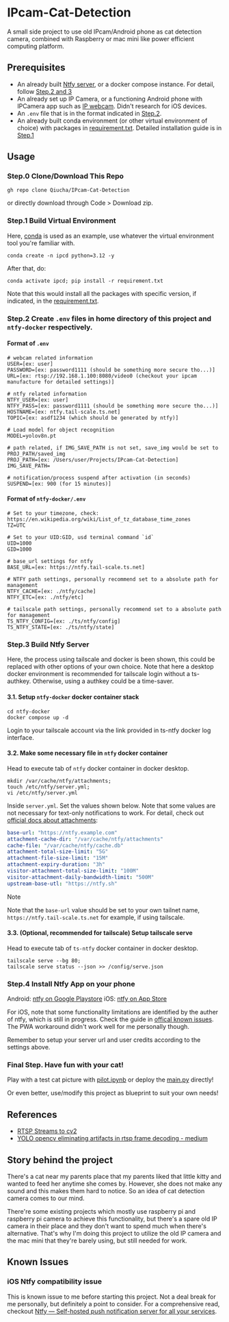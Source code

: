 # IPcam-Cat-Detection
A small side project to use old IPcam/Android phone as cat detection camera, combined with Raspberry or mac mini like power efficient computing platform.

## Prerequisites
- An already built [Ntfy server](https://ntfy.sh/), or a docker compose instance. For detail, follow [Step.2 and 3](#step2-create-env-files-in-home-directory-of-this-project-and-ntfy-docker-respectively)
- An already set up IP Camera, or a functioning Android phone with IPCamera app such as [IP webcam](https://play.google.com/store/apps/details?id=com.pas.webcam&hl=en). Didn't research for iOS devices.
- An `.env` file that is in the format indicated in [Step.2](#step2-create-env-files-in-home-directory-of-this-project-and-ntfy-docker-respectively).
- An already built conda environment (or other virtual environment of choice) with packages in [requirement.txt](requirement.txt). Detailed installation guide is in [Step.1](#step1-build-virtual-environment)


## Usage
### Step.0 Clone/Download This Repo
```shell
gh repo clone Qiucha/IPcam-Cat-Detection
```
or directly download through Code > Download zip.

### Step.1 Build Virtual Environment
Here, [conda](https://www.anaconda.com/) is used as an example, use whatever the virtual environment tool you're familiar with.
```shell
conda create -n ipcd python=3.12 -y
```
After that, do:
```shell
conda activate ipcd; pip install -r requirement.txt
```
Note that this would install all the packages with specific version, if indicated, in the [requirement.txt](requirement.txt).

### Step.2 Create `.env` files in home directory of this project and `ntfy-docker` respectively.
#### Format of `.env`
```env
# webcam related information
USER=[ex: user]
PASSWORD=[ex: password1111 (should be something more secure tho...)]
URL=[ex: rtsp://192.168.1.100:8080/video0 (checkout your ipcam manufacture for detailed settings)]

# ntfy related information
NTFY_USER=[ex: user]
NTFY_PASS=[ex: password1111 (should be something more secure tho...)]
HOSTNAME=[ex: ntfy.tail-scale.ts.net]
TOPIC=[ex: asdf1234 (which should be generated by ntfy)]

# Load model for object recognition
MODEL=yolov8n.pt

# path related, if IMG_SAVE_PATH is not set, save_img would be set to PROJ_PATH/saved_img 
PROJ_PATH=[ex: /Users/user/Projects/IPcam-Cat-Detection]
IMG_SAVE_PATH=

# notification/process suspend after activation (in seconds)
SUSPEND=[ex: 900 (for 15 minutes)]
```

#### Format of `ntfy-docker/.env`
```env
# Set to your timezone, check: https://en.wikipedia.org/wiki/List_of_tz_database_time_zones
TZ=UTC 

# Set to your UID:GID, usd terminal command `id`
UID=1000
GID=1000

# base_url settings for ntfy
BASE_URL=[ex: https://ntfy.tail-scale.ts.net]

# NTFY path settings, personally recommend set to a absolute path for management
NTFY_CACHE=[ex: ./ntfy/cache]
NTFY_ETC=[ex: ./ntfy/etc]

# tailscale path settings, personally recommend set to a absolute path for management
TS_NTFY_CONFIG=[ex: ./ts/ntfy/config]
TS_NTFY_STATE=[ex: ./ts/ntfy/state]
```

### Step.3 Build Ntfy Server
Here, the process using tailscale and docker is been shown, this could be replaced with other options of your own choice. Note that here a desktop docker environment is recommended for tailscale login without a ts-authkey. Otherwise, using a authkey could be a time-saver.

#### 3.1. Setup `ntfy-docker` docker container stack
```shell
cd ntfy-docker
docker compose up -d
```
Login to your tailscale account via the link provided in ts-ntfy docker log interface.

#### 3.2. Make some necessary file in `ntfy` docker container
Head to execute tab of `ntfy` docker container in docker desktop.
```shell
mkdir /var/cache/ntfy/attachments;
touch /etc/ntfy/server.yml;
vi /etc/ntfy/server.yml
```

Inside `server.yml`. Set the values shown below. Note that some values are not necessary for text-only notifications to work. For detail, check out [official docs about attachments](https://docs.ntfy.sh/publish/#attachments):

```yml
base-url: "https://ntfy.example.com"
attachment-cache-dir: "/var/cache/ntfy/attachments"
cache-file: "/var/cache/ntfy/cache.db"
attachment-total-size-limit: "5G"
attachment-file-size-limit: "15M"
attachment-expiry-duration: "3h"
visitor-attachment-total-size-limit: "100M"
visitor-attachment-daily-bandwidth-limit: "500M"
upstream-base-utl: "https://ntfy.sh"
```

> [!NOTE] 
> Note that the `base-url` value should be set to your own tailnet name, `https://ntfy.tail-scale.ts.net` for example, if using tailscale.



#### 3.3. (Optional, recommended for tailscale) Setup tailscale serve
Head to execute tab of `ts-ntfy` docker container in docker desktop.
```shell
tailscale serve --bg 80;
tailscale serve status --json >> /config/serve.json
``` 

### Step.4 Install Ntfy App on your phone
Android: [ntfy on Google Playstore](https://play.google.com/store/apps/details?id=io.heckel.ntfy&hl=en)
iOS: [ntfy on App Store](https://apps.apple.com/us/app/ntfy/id1625396347)

For iOS, note that some functionality limitations are identified by the auther of ntfy, which is still in progress. Check the guide in [offical known issues](https://docs.ntfy.sh/known-issues/). The PWA workaround didn't work well for me personally though.

Remember to setup your server url and user credits according to the settings above.


### Final Step. Have fun with your cat!
Play with a test cat picture with [pilot.ipynb](pilot.ipynb) or deploy the [main.py](main.py) directly!

Or even better, use/modify this project as blueprint to suit your own needs!


## References
- [RTSP Streams to cv2](https://sandervandevelde.wordpress.com/2024/10/12/recording-rtsp-video-feeds-using-python-and-opencv/)
- [YOLO opencv eliminating artifacts in rtsp frame decoding - medium](https://blog.gopenai.com/yolo-opencv-eliminating-artifacts-in-rtsp-frame-decoding-88a9dbf47754)



## Story behind the project
There's a cat near my parents place that my parents liked that little kitty and wanted to feed her anytime she comes by. However, she does not make any sound and this makes them hard to notice. So an idea of cat detection camera comes to our mind.

There're some existing projects which mostly use raspberry pi and raspberry pi camera to achieve this functionality, but there's a spare old IP camera in their place and they don't want to spend much when there's alternative. That's why I'm doing this project to utilize the old IP camera and the mac mini that they're barely using, but still needed for work.


## Known Issues
### iOS Ntfy compatibility issue
This is known issue to me before starting this project. Not a deal break for me personally, but definitely a point to consider. For a comprehensive read, checkout [Ntfy — Self-hosted push notification server for all your services](https://akashrajpurohit.com/blog/selfhost-ntfy-for-push-notifications/).
